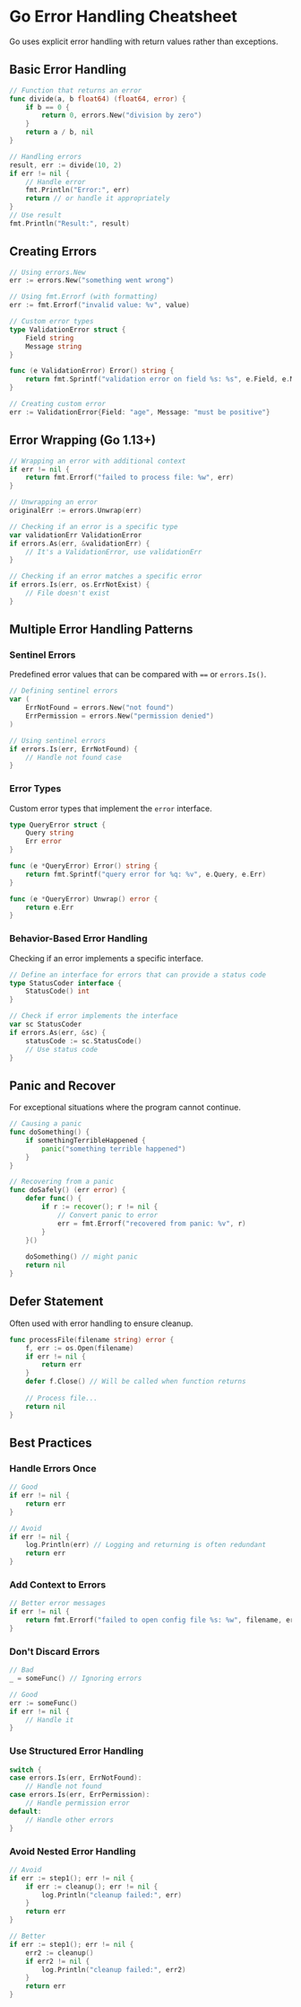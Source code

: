 # Go Error Handling Cheatsheet

Go uses explicit error handling with return values rather than exceptions.

## Basic Error Handling

```go
// Function that returns an error
func divide(a, b float64) (float64, error) {
    if b == 0 {
        return 0, errors.New("division by zero")
    }
    return a / b, nil
}

// Handling errors
result, err := divide(10, 2)
if err != nil {
    // Handle error
    fmt.Println("Error:", err)
    return // or handle it appropriately
}
// Use result
fmt.Println("Result:", result)
```

## Creating Errors

```go
// Using errors.New
err := errors.New("something went wrong")

// Using fmt.Errorf (with formatting)
err := fmt.Errorf("invalid value: %v", value)

// Custom error types
type ValidationError struct {
    Field string
    Message string
}

func (e ValidationError) Error() string {
    return fmt.Sprintf("validation error on field %s: %s", e.Field, e.Message)
}

// Creating custom error
err := ValidationError{Field: "age", Message: "must be positive"}
```

## Error Wrapping (Go 1.13+)

```go
// Wrapping an error with additional context
if err != nil {
    return fmt.Errorf("failed to process file: %w", err)
}

// Unwrapping an error
originalErr := errors.Unwrap(err)

// Checking if an error is a specific type
var validationErr ValidationError
if errors.As(err, &validationErr) {
    // It's a ValidationError, use validationErr
}

// Checking if an error matches a specific error
if errors.Is(err, os.ErrNotExist) {
    // File doesn't exist
}
```

## Multiple Error Handling Patterns

### Sentinel Errors
Predefined error values that can be compared with `==` or `errors.Is()`.

```go
// Defining sentinel errors
var (
    ErrNotFound = errors.New("not found")
    ErrPermission = errors.New("permission denied")
)

// Using sentinel errors
if errors.Is(err, ErrNotFound) {
    // Handle not found case
}
```

### Error Types
Custom error types that implement the `error` interface.

```go
type QueryError struct {
    Query string
    Err error
}

func (e *QueryError) Error() string {
    return fmt.Sprintf("query error for %q: %v", e.Query, e.Err)
}

func (e *QueryError) Unwrap() error {
    return e.Err
}
```

### Behavior-Based Error Handling
Checking if an error implements a specific interface.

```go
// Define an interface for errors that can provide a status code
type StatusCoder interface {
    StatusCode() int
}

// Check if error implements the interface
var sc StatusCoder
if errors.As(err, &sc) {
    statusCode := sc.StatusCode()
    // Use status code
}
```

## Panic and Recover

For exceptional situations where the program cannot continue.

```go
// Causing a panic
func doSomething() {
    if somethingTerribleHappened {
        panic("something terrible happened")
    }
}

// Recovering from a panic
func doSafely() (err error) {
    defer func() {
        if r := recover(); r != nil {
            // Convert panic to error
            err = fmt.Errorf("recovered from panic: %v", r)
        }
    }()
    
    doSomething() // might panic
    return nil
}
```

## Defer Statement

Often used with error handling to ensure cleanup.

```go
func processFile(filename string) error {
    f, err := os.Open(filename)
    if err != nil {
        return err
    }
    defer f.Close() // Will be called when function returns
    
    // Process file...
    return nil
}
```

## Best Practices

### Handle Errors Once
```go
// Good
if err != nil {
    return err
}

// Avoid
if err != nil {
    log.Println(err) // Logging and returning is often redundant
    return err
}
```

### Add Context to Errors
```go
// Better error messages
if err != nil {
    return fmt.Errorf("failed to open config file %s: %w", filename, err)
}
```

### Don't Discard Errors
```go
// Bad
_ = someFunc() // Ignoring errors

// Good
err := someFunc()
if err != nil {
    // Handle it
}
```

### Use Structured Error Handling
```go
switch {
case errors.Is(err, ErrNotFound):
    // Handle not found
case errors.Is(err, ErrPermission):
    // Handle permission error
default:
    // Handle other errors
}
```

### Avoid Nested Error Handling
```go
// Avoid
if err := step1(); err != nil {
    if err := cleanup(); err != nil {
        log.Println("cleanup failed:", err)
    }
    return err
}

// Better
if err := step1(); err != nil {
    err2 := cleanup()
    if err2 != nil {
        log.Println("cleanup failed:", err2)
    }
    return err
}
```
